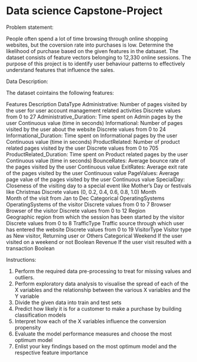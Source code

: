 # Data science Capstone-Project
Problem statement:

People often spend a lot of time browsing through online shopping websites, but the coversion rate into purchases is low. Determine the likelihood of purchase based on the given features in the datsaset. The dataset consists of feature vectors belonging to 12,330 online sessions. The purpose of this project is to identify user behaviour patterns to effectively understand features that influence the sales.

Data Description:

The dataset cointains the following features:

Features	Description	DataType
Administrative:
  Number of pages visited by the user for user account management related activities	Discrete values from 0 to 27 
Administrative_Duration:
  Time spent on Admin pages by the user	Continuous value (time in seconds)
Informational:
  Number of pages visited by the user about the website	Discrete values from 0 to 24
Informational_Duration:
  Time spent on Informational pages by the user	Continuous value (time in seconds)
ProductRelated:
  Number of product related pages visited by the user 	Discrete values from 0 to 705
ProductRelated_Duration:
  Time spent on Product related pages by the user	Continuous value (time in seconds)
BounceRates:
  Average bounce rate of the pages visited by the user	Continuous value 
ExitRates:
  Average exit rate of the pages visited by the user	Continuous value 
PageValues:
  Average page value of the pages visited by the user	Continuous value 
SpecialDay:
  Closeness of the visiting day to a special event like Mother’s Day or festivals like Christmas	Discrete values (0, 0.2,       0.4, 0.6, 0.8, 1.0)
Month	
  Month of the visit from Jan to Dec	Categorical
OperatingSystems	
  OperatingSystems of the visitor	Discrete values from 0 to 7
Browser	
  Browser of the visitor	Discrete values from 0 to 12
Region	
  Geographic region from which the session has been started by the visitor	Discrete values from 0 to 8
TrafficType	
  Traffic source through which user has entered the website	Discrete values from 0 to 19
VisitorType	
  Visitor type as New visitor, Returning user or Others	Categorical
Weekend	
  If the user visited on a weekend or not	Boolean
Revenue	
  If the user visit resulted with a transaction	Boolean




Instructions:

1.	Perform the required data pre-processing to treat for missing values and outliers.
2.	Perform exploratory data analysis to visualise the spread of each of the X variables and the relationship between the various X variables and the Y variable
3.	Divide the given data into train and test sets
4.	Predict how likely it is for a customer to make a purchase by building classification models
5.	Interpret how each of the X variables influence the conversion propensity
6.	Evaluate the model performance measures and choose the most optimum model
7.	Enlist your key findings based on the most optimum model and the respective feature importance

